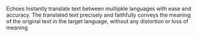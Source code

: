  Echoes
 Instantly translate text between multipkle languages with ease and accuracy.
The translated text precisely and faithfully conveys the meaning of the original text in the target language, without any distortion or loss of meaning


